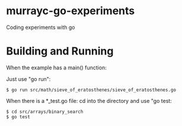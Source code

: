 # murrayc-go-experiments
Coding experiments with go

# Building and Running

When the example has a main() function:

Just use "go run":
```
$ go run src/math/sieve_of_eratosthenes/sieve_of_eratosthenes.go
```

When there is a *_test.go file:
cd into the directory and use "go test:
```
$ cd src/arrays/binary_search
$ go test
```

